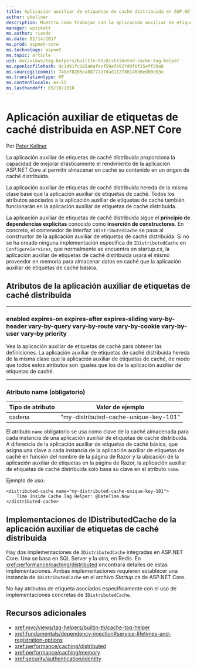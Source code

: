 ```yaml
---
title: Aplicación auxiliar de etiquetas de caché distribuida en ASP.NET Core
author: pkellner
description: Muestra cómo trabajar con la aplicación auxiliar de etiqueta de caché
manager: wpickett
ms.author: riande
ms.date: 02/14/2017
ms.prod: aspnet-core
ms.technology: aspnet
ms.topic: article
uid: mvc/views/tag-helpers/builtin-th/distributed-cache-tag-helper
ms.openlocfilehash: 9c1d91fc185a0afecf59af8927ddf6f25eff29ab
ms.sourcegitcommit: 74be78285ea88772e7dad112f80146b6ed00e53e
ms.translationtype: HT
ms.contentlocale: es-ES
ms.lasthandoff: 05/10/2018
---
```

# <a name="distributed-cache-tag-helper-in-aspnet-core"></a>Aplicación auxiliar de etiquetas de caché distribuida en ASP.NET Core

Por [Peter Kellner](http://peterkellner.net) 

La aplicación auxiliar de etiquetas de caché distribuida proporciona la capacidad de mejorar drásticamente el rendimiento de la aplicación ASP.NET Core al permitir almacenar en caché su contenido en un origen de caché distribuida.

La aplicación auxiliar de etiquetas de caché distribuida hereda de la misma clase base que la aplicación auxiliar de etiquetas de caché. Todos los atributos asociados a la aplicación auxiliar de etiquetas de caché también funcionarán en la aplicación auxiliar de etiquetas de caché distribuida.

La aplicación auxiliar de etiquetas de caché distribuida sigue el **principio de dependencias explícitas** conocido como **inserción de constructores**. En concreto, el contenedor de interfaz `IDistributedCache` se pasa al constructor de la aplicación auxiliar de etiquetas de caché distribuida. Si no se ha creado ninguna implementación específica de `IDistributedCache` en `ConfigureServices`, que normalmente se encuentra en startup.cs, la aplicación auxiliar de etiquetas de caché distribuida usará el mismo proveedor en memoria para almacenar datos en caché que la aplicación auxiliar de etiquetas de caché básica.

## <a name="distributed-cache-tag-helper-attributes"></a>Atributos de la aplicación auxiliar de etiquetas de caché distribuida

- - -

### <a name="enabled-expires-on-expires-after-expires-sliding-vary-by-header-vary-by-query-vary-by-route-vary-by-cookie-vary-by-user-vary-by-priority"></a>enabled expires-on expires-after expires-sliding vary-by-header vary-by-query vary-by-route vary-by-cookie vary-by-user vary-by priority

Vea la aplicación auxiliar de etiquetas de caché para obtener las definiciones. La aplicación auxiliar de etiquetas de caché distribuida hereda de la misma clase que la aplicación auxiliar de etiquetas de caché, de modo que todos estos atributos son iguales que los de la aplicación auxiliar de etiquetas de caché.

- - -

### <a name="name-required"></a>Atributo name (obligatorio)

| Tipo de atributo    | Valor de ejemplo     |
|----------------   |----------------   |
| cadena    | "my-distributed-cache-unique-key-101"     |

El atributo `name` obligatorio se usa como clave de la caché almacenada para cada instancia de una aplicación auxiliar de etiquetas de caché distribuida. A diferencia de la aplicación auxiliar de etiquetas de caché básica, que asigna una clave a cada instancia de la aplicación auxiliar de etiquetas de caché en función del nombre de la página de Razor y la ubicación de la aplicación auxiliar de etiquetas en la página de Razor, la aplicación auxiliar de etiquetas de caché distribuida solo basa su clave en el atributo `name`.

Ejemplo de uso:

```cshtml
<distributed-cache name="my-distributed-cache-unique-key-101">
    Time Inside Cache Tag Helper: @DateTime.Now
</distributed-cache>
```

## <a name="distributed-cache-tag-helper-idistributedcache-implementations"></a>Implementaciones de IDistributedCache de la aplicación auxiliar de etiquetas de caché distribuida

Hay dos implementaciones de `IDistributedCache` integradas en ASP.NET Core. Una se basa en SQL Server y la otra, en Redis. En <xref:performance/caching/distributed> encontrará detalles de estas implementaciones. Ambas implementaciones requieren establecer una instancia de `IDistributedCache` en el archivo *Startup.cs* de ASP.NET Core.

No hay atributos de etiqueta asociados específicamente con el uso de implementaciones concretas de `IDistributedCache`.

## <a name="additional-resources"></a>Recursos adicionales

* <xref:mvc/views/tag-helpers/builtin-th/cache-tag-helper>
* <xref:fundamentals/dependency-injection#service-lifetimes-and-registration-options>
* <xref:performance/caching/distributed>
* <xref:performance/caching/memory>
* <xref:security/authentication/identity>
